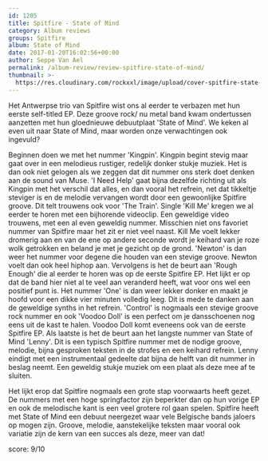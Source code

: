 ```yaml
---
id: 1205
title: Spitfire - State of Mind
category: Album reviews
groups: Spitfire
album: State of Mind
date: 2017-01-20T16:02:56+00:00
author: Seppe Van Ael
permalink: /album-review/review-spitfire-state-of-mind/
thumbnail: >-
  https://res.cloudinary.com/rockxxl/image/upload/cover-spitfire-state-of-mind-1.jpg
---
```

Het Antwerpse trio van Spitfire wist ons al eerder te verbazen met hun eerste self-titled EP. Deze groove rock/ nu metal band kwam ondertussen aanzetten met hun gloednieuwe debuutplaat 'State of Mind'. We keken al even uit naar State of Mind, maar worden onze verwachtingen ook ingevuld?

Beginnen doen we met het nummer 'Kingpin'. Kingpin begint stevig maar gaat over in een melodieus rustiger, redelijk donker stukje muziek. Het is dan ook niet gelogen als we zeggen dat dit nummer ons sterk doet denken aan de sound van Muse. 'I Need Help' gaat bijna dezelfde richting uit als Kingpin met het verschil dat alles, en dan vooral het refrein, net dat tikkeltje steviger is en de melodie vervangen wordt door een gewoonlijke Spitfire groove. Dit telt trouwens ook voor 'The Train'. Single 'Kill Me' kregen we al eerder te horen met een bijhorende videoclip. Een geweldige video trouwens, met een al even geweldig nummer. Misschien niet ons favoriet nummer van Spitfire maar het zit er niet veel naast. Kill Me voelt lekker dromerig aan en van de ene op andere seconde wordt je keihard van je roze wolk getrokken en beland je met je gezicht op de grond. 'Newton' is dan weer het nummer voor degene die houden van een stevige groove. Newton voelt dan ook heel hiphop aan. Vervolgens is het de beurt aan 'Rough Enough' die al eerder te horen was op de eerste Spitfire EP. Het lijkt er op dat de band hier niet al te veel aan veranderd heeft, wat voor ons wel een positief punt is. Het nummer 'One' is dan weer lekker donker en maakt je hoofd voor een dikke vier minuten volledig leeg. Dit is mede te danken aan de geweldige synths in het refrein. 'Control' is nogmaals een stevige groove rock nummer en ook 'Voodoo Doll' is een perfect om je dansschoenen nog eens uit de kast te halen. Voodoo Doll komt eveneens ook van de eerste Spitfire EP. Als laatste is het de beurt aan het langste nummer van State of Mind 'Lenny'. Dit is een typisch Spitfire nummer met de nodige groove, melodie, bijna gesproken teksten in de strofes en een keihard refrein. Lenny eindigt met een instrumentaal gedeelte dat bijna de helft van dit nummer in beslag neemt. Een geweldig stukje muziek om een plaat als deze mee af te sluiten.

Het lijkt erop dat Spitfire nogmaals een grote stap voorwaarts heeft gezet. De nummers met een hoge springfactor zijn beperkter dan op hun vorige EP en ook de melodische kant is een veel grotere rol gaan spelen. Spitfire heeft met State of Mind een debuut neergezet waar vele Belgische bands jaloers op mogen zijn. Groove, melodie, aanstekelijke teksten maar vooral ook variatie zijn de kern van een succes als deze, meer van dat!

score: 9/10

